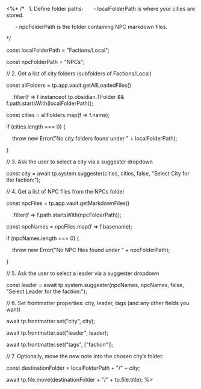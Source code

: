 <%*
/*
  1. Define folder paths:
      - localFolderPath is where your cities are stored.

      - npcFolderPath is the folder containing NPC markdown files.

*/

const localFolderPath = "Factions/Local";

const npcFolderPath = "NPCs";

  

// 2. Get a list of city folders (subfolders of Factions/Local)

const allFolders = tp.app.vault.getAllLoadedFiles()

    .filter(f => f instanceof tp.obsidian.TFolder && f.path.startsWith(localFolderPath));

const cities = allFolders.map(f => f.name);

if (cities.length === 0) {

    throw new Error("No city folders found under " + localFolderPath);

}

  

// 3. Ask the user to select a city via a suggester dropdown

const city = await tp.system.suggester(cities, cities, false, "Select City for the faction:");

  

// 4. Get a list of NPC files from the NPCs folder

const npcFiles = tp.app.vault.getMarkdownFiles()

    .filter(f => f.path.startsWith(npcFolderPath));

const npcNames = npcFiles.map(f => f.basename);

if (npcNames.length === 0) {

    throw new Error("No NPC files found under " + npcFolderPath);

}

  

// 5. Ask the user to select a leader via a suggester dropdown

const leader = await tp.system.suggester(npcNames, npcNames, false, "Select Leader for the faction:");

  

// 6. Set frontmatter properties: city, leader, tags (and any other fields you want)

await tp.frontmatter.set("city", city);

await tp.frontmatter.set("leader", leader);

await tp.frontmatter.set("tags", ["faction"]);

  

// 7. Optionally, move the new note into the chosen city’s folder:

const destinationFolder = localFolderPath + "/" + city;

await tp.file.move(destinationFolder + "/" + tp.file.title);
%>